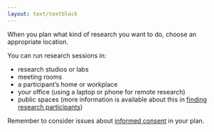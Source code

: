 ```yaml
---
layout: text/textblock
---
```


When you plan what kind of research you want to do, choose an appropriate location.

You can run research sessions in:

- research studios or labs
- meeting rooms
- a participant’s home or workplace
- your office (using a laptop or phone for remote research)
- public spaces (more information is available about this in [finding research participants](/user-research/find-user-research-participants/#finding-participants))

Remember to consider issues about [informed consent](/user-research/consent-forms/) in your plan.
